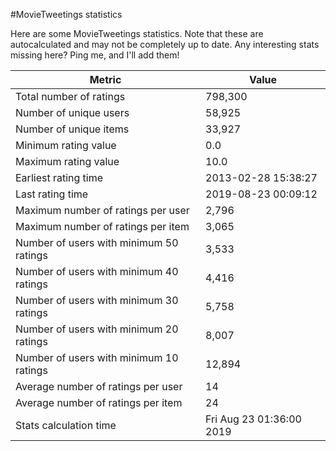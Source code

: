 #MovieTweetings statistics

Here are some MovieTweetings statistics. Note that these are autocalculated and may not be completely up to date. Any interesting stats missing here? Ping me, and I'll add them!

Metric | Value
--- | ---
Total number of ratings                 | 798,300
Number of unique users                  | 58,925
Number of unique items                  | 33,927
Minimum rating value                    | 0.0
Maximum rating value                    | 10.0
Earliest rating time                    | 2013-02-28 15:38:27
Last rating time                        | 2019-08-23 00:09:12
Maximum number of ratings per user      | 2,796
Maximum number of ratings per item      | 3,065
Number of users with minimum 50 ratings | 3,533
Number of users with minimum 40 ratings | 4,416
Number of users with minimum 30 ratings | 5,758
Number of users with minimum 20 ratings | 8,007
Number of users with minimum 10 ratings | 12,894
Average number of ratings per user      | 14
Average number of ratings per item      | 24
Stats calculation time                  | Fri Aug 23 01:36:00 2019

